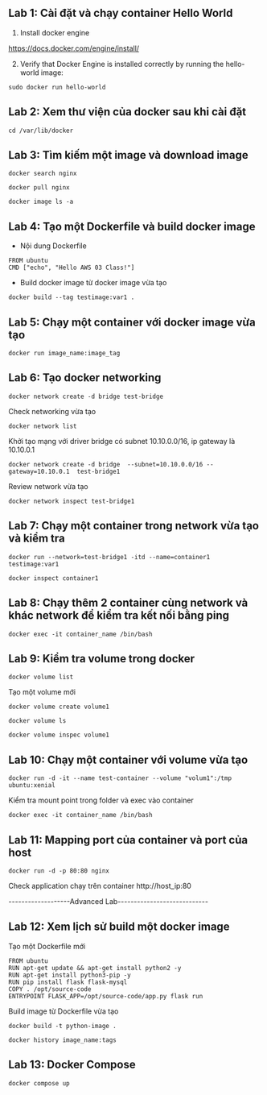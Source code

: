 ## Lab 1: Cài đặt và chạy container Hello World

1. Install docker engine

https://docs.docker.com/engine/install/

2. Verify that Docker Engine is installed correctly by running the hello-world image:
```
sudo docker run hello-world

```
## Lab 2: Xem thư viện của docker sau khi cài đặt

```
cd /var/lib/docker
```

## Lab 3: Tìm kiếm một image và download image

```
docker search nginx
```
```
docker pull nginx 
```
```
docker image ls -a
``` 

## Lab 4: Tạo một Dockerfile và build docker image
- Nội dung Dockerfile
```
FROM ubuntu
CMD ["echo", "Hello AWS 03 Class!"]
```

- Build docker image từ docker image vừa tạo
```
docker build --tag testimage:var1 .
```

## Lab 5:  Chạy một container với docker image vừa tạo
```
docker run image_name:image_tag
```

## Lab 6: Tạo docker networking
```
docker network create -d bridge test-bridge
```
Check networking vừa tạo
```
docker network list
```
Khởi tạo mạng với driver bridge có subnet 10.10.0.0/16, ip gateway là 10.10.0.1
```
docker network create -d bridge  --subnet=10.10.0.0/16 --gateway=10.10.0.1  test-bridge1
```
Review network vừa tạo
```
docker network inspect test-bridge1
```

## Lab 7: Chạy một container trong network vừa tạo và kiểm tra
```
docker run --network=test-bridge1 -itd --name=container1 testimage:var1
``` 
```
docker inspect container1
```

## Lab 8: Chạy thêm 2 container cùng network và khác network để kiểm tra kết nối bằng ping
```
docker exec -it container_name /bin/bash
```

## Lab 9: Kiểm tra volume trong docker

```
docker volume list
```

Tạo một volume mới
```
docker volume create volume1 
```

```
docker volume ls
```

```
docker volume inspec volume1
```
 
## Lab 10: Chạy một container với volume vừa tạo

```
docker run -d -it --name test-container --volume "volum1":/tmp ubuntu:xenial
```

Kiểm tra mount point trong folder và exec vào container
```
docker exec -it container_name /bin/bash
```

## Lab 11: Mapping port của container và port của host

```
docker run -d -p 80:80 nginx
```

Check application chạy trên container http://host_ip:80

-------------------Advanced Lab----------------------------

## Lab 12: Xem lịch sử build một docker image

Tạo một Dockerfile mới
```
FROM ubuntu
RUN apt-get update && apt-get install python2 -y
RUN apt-get install python3-pip -y
RUN pip install flask flask-mysql
COPY . /opt/source-code
ENTRYPOINT FLASK_APP=/opt/source-code/app.py flask run
```

Build image từ Dockerfile vừa tạo
```
docker build -t python-image .
```

```
docker history image_name:tags
```

## Lab 13: Docker Compose

```
docker compose up
```